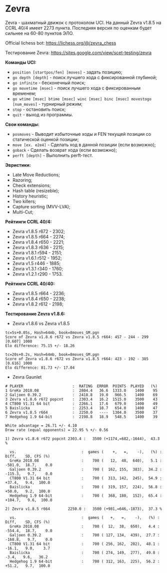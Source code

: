 # Zevra
Zevra - шахматный движок с протоколом UCI. На данный Zevra v1.8.5 на CCRL 40/4 имеет 2273 пункта. Последняя версия по оценкам будет сильнее на 60-80 пунктов ЭЛО.

Official lichess bot: https://lichess.org/@/zevra_chess

Тестирование Zevra: https://sites.google.com/view/scet-testing/zevra

**Команды UCI:**
+ `position [startpos/fen] [moves]` - задать позицию;
+ `go depth [depth]` - поиск лучшего хода с фиксированной глубиной;
+ `go infinite` - бесконечный поиск;
+ `go movetime [msec]` - поиск лучшего хода с фиксированным временем;
+ `go wtime [msec] btime [msec] winc [msec] binc [msec] movestogo [num_moves]` - турнирный режим;
+ `stop` - остановить поиск;
+ `quit` - выход из программы.

**Свои команды:**
+ `posmoves` - Выводит избыточные ходы и FEN текущей позиции со статической оценкой позиции;
+ `move [ex. e2e4]` - Сделать ход в данной позиции (если возможно);
+ `goback` - Сделать возврат хода (если возможно);
+ `perft [depth]` - Выполнить perft-тест.

**Эвристики:**
+ Late Move Reductions;
+ Razoring;
+ Check extensions;
+ Hash table (resizeble);
+ History heuristic;
+ Two killers;
+ Capture sorting (MVV-LVA);
+ Multi-Cut;

**Рейтинги CCRL 40/4:**
+ Zevra v1.8.5 r672 - 2302;
+ Zevra v1.8.5 r664 - 2274;
+ Zevra v1.8.4 r650 - 2221;
+ Zevra v1.8.3 r636 - 2215;
+ Zevra v1.8.1 r594 - 2151;
+ Zevra v1.6.1 r512 - 1952;
+ Zevra v1.5 r446 - 1885;
+ Zevra v1.3.1 r340 - 1760;
+ Zevra v1.2.1 r290 - 1753.

**Рейтинги CCRL 40/40:**
+ Zevra v1.8.5 r664 - 2236;
+ Zevra v1.8.4 r650 - 2238;
+ Zevra v1.8.2 r612 - 2198;

**Тестирование Zevra v1.8.6:**

+ Zevra v1.8.6 vs Zevra v1.8.5
```
tc=5s+0.05s, Hash=64mb, book=8moves_GM.pgn
Score of Zevra v1.8.6 r672 vs Zevra v1.8.5 r664: 457 - 244 - 299  [0.607] 1000
Elo difference: 75.15 +/- 18.26
```
```
tc=20s+0.2s, Hash=64mb, book=8moves_GM.pgn
Score of Zevra v1.8.6 r672 vs Zevra v1.8.5 r664: 423 - 192 - 385  [0.616] 1000
Elo difference: 81.73 +/- 17.04
```

+ Zevra Gaunlet
```
# PLAYER                      :  RATING  ERROR  POINTS  PLAYED   (%)
1 GreKo 2018.08               :  2804.4   36.6  1333.0    1400    95
2 Galjoen 0.39.2              :  2418.8   19.0   966.5    1400    69
3 Zevra v1.8.6 r672 popcnt    :  2303.4   16.2  1515.0    3500    43
4 CT800 V1.31 64 bit          :  2266.1   17.6   679.0    1400    49
5 Baislicka                   :  2253.4   18.7   654.0    1400    47
6 Zevra v1.8.5 r664           :  2250.0   ----  1304.0    3500    37
7 Hedgehog 1.9 64-bit         :  2198.8   18.9   548.5    1400    39

White advantage = 26.71 +/- 4.10
Draw rate (equal opponents) = 22.95 % +/- 0.56
```
  
```
1) Zevra v1.8.6 r672 popcnt 2303.4 :   3500 (+1174,=682,-1644),  43.3 %

  vs.                             :  games (    +,   =,    -),   (%) :    Diff,    SD, CFS (%)
  GreKo 2018.08                   :    700 (   12,  48,  640),   5.1 :  -501.0,  18.7,    0.0
  Galjoen 0.39.2                  :    700 (  162, 155,  383),  34.2 :  -115.3,   9.7,    0.0
  CT800 V1.31 64 bit              :    700 (  313, 142,  245),  54.9 :   +37.4,   9.4,  100.0
  Baislicka                       :    700 (  319, 157,  224),  56.8 :   +50.0,   9.2,  100.0
  Hedgehog 1.9 64-bit             :    700 (  368, 180,  152),  65.4 :  +104.7,   9.6,  100.0

2) Zevra v1.8.5 r664        2250.0 :   3500 (+981,=646,-1873),  37.3 %

  vs.                             :  games (   +,   =,    -),   (%) :    Diff,    SD, CFS (%)
  GreKo 2018.08                   :    700 (  12,  38,  650),   4.4 :  -554.4,  18.7,    0.0
  Galjoen 0.39.2                  :    700 ( 127, 134,  439),  27.7 :  -168.8,   9.7,    0.0
  CT800 V1.31 64 bit              :    700 ( 256, 162,  282),  48.1 :   -16.1,   9.0,    3.7
  Baislicka                       :    700 ( 274, 149,  277),  49.8 :    -3.4,   9.6,   36.2
  Hedgehog 1.9 64-bit             :    700 ( 312, 163,  225),  56.2 :   +51.2,   9.7,  100.0
```

